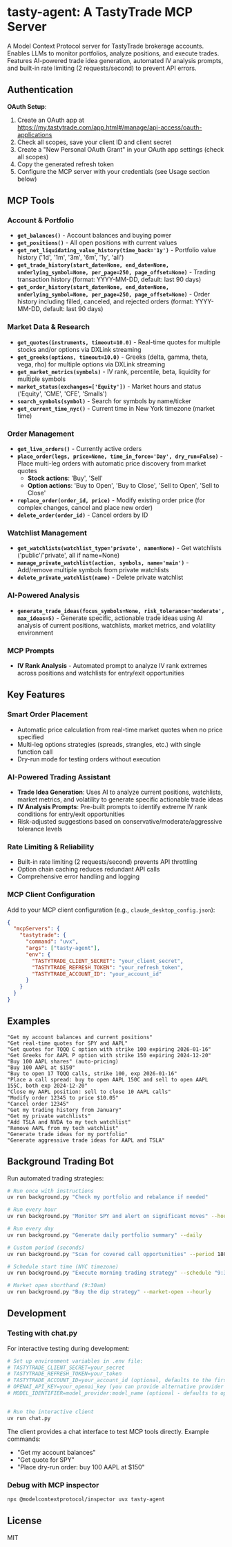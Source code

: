 # tasty-agent: A TastyTrade MCP Server

A Model Context Protocol server for TastyTrade brokerage accounts. Enables LLMs to monitor portfolios, analyze positions, and execute trades. Features AI-powered trade idea generation, automated IV analysis prompts, and built-in rate limiting (2 requests/second) to prevent API errors.

## Authentication

**OAuth Setup**:
1. Create an OAuth app at https://my.tastytrade.com/app.html#/manage/api-access/oauth-applications
2. Check all scopes, save your client ID and client secret  
3. Create a "New Personal OAuth Grant" in your OAuth app settings (check all scopes)
4. Copy the generated refresh token
5. Configure the MCP server with your credentials (see Usage section below)

## MCP Tools

### Account & Portfolio
- **`get_balances()`** - Account balances and buying power
- **`get_positions()`** - All open positions with current values
- **`get_net_liquidating_value_history(time_back='1y')`** - Portfolio value history ('1d', '1m', '3m', '6m', '1y', 'all')
- **`get_trade_history(start_date=None, end_date=None, underlying_symbol=None, per_page=250, page_offset=None)`** - Trading transaction history (format: YYYY-MM-DD, default: last 90 days)
- **`get_order_history(start_date=None, end_date=None, underlying_symbol=None, per_page=250, page_offset=None)`** - Order history including filled, canceled, and rejected orders (format: YYYY-MM-DD, default: last 90 days)

### Market Data & Research
- **`get_quotes(instruments, timeout=10.0)`** - Real-time quotes for multiple stocks and/or options via DXLink streaming
- **`get_greeks(options, timeout=10.0)`** - Greeks (delta, gamma, theta, vega, rho) for multiple options via DXLink streaming
- **`get_market_metrics(symbols)`** - IV rank, percentile, beta, liquidity for multiple symbols
- **`market_status(exchanges=['Equity'])`** - Market hours and status ('Equity', 'CME', 'CFE', 'Smalls')
- **`search_symbols(symbol)`** - Search for symbols by name/ticker
- **`get_current_time_nyc()`** - Current time in New York timezone (market time)

### Order Management
- **`get_live_orders()`** - Currently active orders
- **`place_order(legs, price=None, time_in_force='Day', dry_run=False)`** - Place multi-leg orders with automatic price discovery from market quotes
  - **Stock actions**: 'Buy', 'Sell'
  - **Option actions**: 'Buy to Open', 'Buy to Close', 'Sell to Open', 'Sell to Close'
- **`replace_order(order_id, price)`** - Modify existing order price (for complex changes, cancel and place new order)
- **`delete_order(order_id)`** - Cancel orders by ID

### Watchlist Management
- **`get_watchlists(watchlist_type='private', name=None)`** - Get watchlists ('public'/'private', all if name=None)
- **`manage_private_watchlist(action, symbols, name='main')`** - Add/remove multiple symbols from private watchlists
- **`delete_private_watchlist(name)`** - Delete private watchlist

### AI-Powered Analysis
- **`generate_trade_ideas(focus_symbols=None, risk_tolerance='moderate', max_ideas=5)`** - Generate specific, actionable trade ideas using AI analysis of current positions, watchlists, market metrics, and volatility environment

### MCP Prompts
- **IV Rank Analysis** - Automated prompt to analyze IV rank extremes across positions and watchlists for entry/exit opportunities

## Key Features

### Smart Order Placement
- Automatic price calculation from real-time market quotes when no price specified
- Multi-leg options strategies (spreads, strangles, etc.) with single function call
- Dry-run mode for testing orders without execution

### AI-Powered Trading Assistant
- **Trade Idea Generation**: Uses AI to analyze current positions, watchlists, market metrics, and volatility to generate specific actionable trade ideas
- **IV Analysis Prompts**: Pre-built prompts to identify extreme IV rank conditions for entry/exit opportunities
- Risk-adjusted suggestions based on conservative/moderate/aggressive tolerance levels

### Rate Limiting & Reliability
- Built-in rate limiting (2 requests/second) prevents API throttling
- Option chain caching reduces redundant API calls
- Comprehensive error handling and logging

### MCP Client Configuration

Add to your MCP client configuration (e.g., `claude_desktop_config.json`):
```json
{
  "mcpServers": {
    "tastytrade": {
      "command": "uvx",
      "args": ["tasty-agent"],
      "env": {
        "TASTYTRADE_CLIENT_SECRET": "your_client_secret",
        "TASTYTRADE_REFRESH_TOKEN": "your_refresh_token",
        "TASTYTRADE_ACCOUNT_ID": "your_account_id"
      }
    }
  }
}
```

## Examples

```
"Get my account balances and current positions"
"Get real-time quotes for SPY and AAPL"
"Get quotes for TQQQ C option with strike 100 expiring 2026-01-16"
"Get Greeks for AAPL P option with strike 150 expiring 2024-12-20"
"Buy 100 AAPL shares" (auto-pricing)
"Buy 100 AAPL at $150"
"Buy to open 17 TQQQ calls, strike 100, exp 2026-01-16"
"Place a call spread: buy to open AAPL 150C and sell to open AAPL 155C, both exp 2024-12-20"
"Close my AAPL position: sell to close 10 AAPL calls"
"Modify order 12345 to price $10.05"
"Cancel order 12345"
"Get my trading history from January"
"Get my private watchlists"
"Add TSLA and NVDA to my tech watchlist"
"Remove AAPL from my tech watchlist"
"Generate trade ideas for my portfolio"
"Generate aggressive trade ideas for AAPL and TSLA"
```

## Background Trading Bot

Run automated trading strategies:

```bash
# Run once with instructions
uv run background.py "Check my portfolio and rebalance if needed"

# Run every hour
uv run background.py "Monitor SPY and alert on significant moves" --hourly

# Run every day
uv run background.py "Generate daily portfolio summary" --daily

# Custom period (seconds)
uv run background.py "Scan for covered call opportunities" --period 1800  # every 30 minutes

# Schedule start time (NYC timezone)
uv run background.py "Execute morning trading strategy" --schedule "9:30am" --hourly

# Market open shorthand (9:30am)
uv run background.py "Buy the dip strategy" --market-open --hourly
```

## Development

### Testing with chat.py

For interactive testing during development:
```bash
# Set up environment variables in .env file:
# TASTYTRADE_CLIENT_SECRET=your_secret
# TASTYTRADE_REFRESH_TOKEN=your_token
# TASTYTRADE_ACCOUNT_ID=your_account_id (optional, defaults to the first account)
# OPENAI_API_KEY=your_openai_key (you can provide alternative provider of your choice as supported by pydantic-ai)
# MODEL_IDENTIFIER=model_provider:model_name (optional - defaults to openai:gpt-4.1)


# Run the interactive client
uv run chat.py
```

The client provides a chat interface to test MCP tools directly. Example commands:
- "Get my account balances"
- "Get quote for SPY" 
- "Place dry-run order: buy 100 AAPL at $150"

### Debug with MCP inspector

```bash
npx @modelcontextprotocol/inspector uvx tasty-agent
```

## License

MIT
